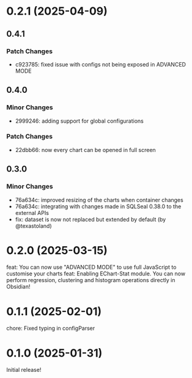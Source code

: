 # 0.2.1 (2025-04-09)

## 0.4.1

### Patch Changes

- c923785: fixed issue with configs not being exposed in ADVANCED MODE

## 0.4.0

### Minor Changes

- 2999246: adding support for global configurations

### Patch Changes

- 22dbb66: now every chart can be opened in full screen

## 0.3.0

### Minor Changes

- 76a634c: improved resizing of the charts when container changes
- 76a634c: integrating with changes made in SQLSeal 0.38.0 to the external APIs
- fix: dataset is now not replaced but extended by default (by @texastoland)

# 0.2.0 (2025-03-15)

feat: You can now use "ADVANCED MODE" to use full JavaScript to customise your charts
feat: Enabling EChart-Stat module. You can now perform regression, clustering and histogram operations directly in Obsidian!

# 0.1.1 (2025-02-01)

chore: Fixed typing in configParser

# 0.1.0 (2025-01-31)

Initial release!
